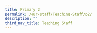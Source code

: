 ```yaml
---
title: Primary 2
permalink: /our-staff/Teaching-Staff/p2/
description: ""
third_nav_title: Teaching Staff
---
```

